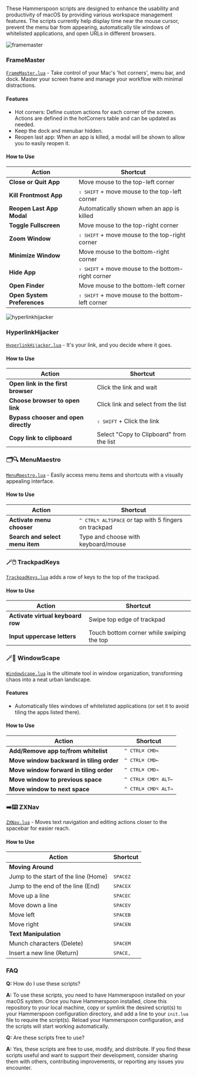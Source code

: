 These Hammerspoon scripts are designed to enhance the usability and productivity of macOS by providing various workspace management features. The scripts currently help display time near the mouse cursor, prevent the menu bar from appearing, automatically tile windows of whitelisted applications, and open URLs in different browsers.

![framemaster](https://github.com/user-attachments/assets/155fd5d5-3bb4-4ad3-9056-ef8c22bf7514)
### FrameMaster
[`FrameMaster.lua`](https://github.com/sryo/Spoons/blob/main/FrameMaster.lua) - Take control of your Mac's 'hot corners', menu bar, and dock. Master your screen frame and manage your workflow with minimal distractions.

#### Features
- Hot corners: Define custom actions for each corner of the screen. Actions are defined in the hotCorners table and can be updated as needed.
- Keep the dock and menubar hidden.
- Reopen last app: When an app is killed, a modal will be shown to allow you to easily reopen it.

#### How to Use

| Action                        | Shortcut                                              |
|-------------------------------|-------------------------------------------------------|
| **Close or Quit App**          | Move mouse to the top-left corner                     |
| **Kill Frontmost App**         | <kbd>⇧ SHIFT</kbd> + move mouse to the top-left corner |
| **Reopen Last App Modal**      | Automatically shown when an app is killed             |
| **Toggle Fullscreen**          | Move mouse to the top-right corner                    |
| **Zoom Window**                | <kbd>⇧ SHIFT</kbd> + move mouse to the top-right corner |
| **Minimize Window**            | Move mouse to the bottom-right corner                 |
| **Hide App**                   | <kbd>⇧ SHIFT</kbd> + move mouse to the bottom-right corner |
| **Open Finder**                | Move mouse to the bottom-left corner                  |
| **Open System Preferences**    | <kbd>⇧ SHIFT</kbd> + move mouse to the bottom-left corner |


![hyperlinkhijacker](https://github.com/user-attachments/assets/330318f0-2bfd-4502-bc80-5d1ab06adabe)
### HyperlinkHijacker
[`HyperlinkHijacker.lua`](https://github.com/sryo/Spoons/blob/main/HyperlinkHijacker.lua) - It's your link, and you decide where it goes. 

#### How to Use

| Action               | Shortcut                                  |
|----------------------|---------------------------------------------|
| **Open link in the first browser** | Click the link and wait  |
| **Choose browser to open link**    | Click link and select from the list |
| **Bypass chooser and open directly** | <kbd>⇧ SHIFT</kbd> + Click the link |
| **Copy link to clipboard**         | Select "Copy to Clipboard" from the list |

### 🗂️🔍 MenuMaestro
[`MenuMaestro.lua`](https://github.com/sryo/Spoons/blob/main/MenuMaestro.lua) - Easily access menu items and shortcuts with a visually appealing interface.

#### How to Use

| Action               | Shortcut                                  |
|----------------------|---------------------------------------------|
| **Activate menu chooser** | <kbd>^ CTRL</kbd><kbd>⌥ ALT</kbd><kbd>SPACE</kbd> or tap with 5 fingers on trackpad |
| **Search and select menu item**    | Type and choose with keyboard/mouse |

### 🪄🖱️ TrackpadKeys
[`TrackpadKeys.lua`](https://github.com/sryo/Spoons/blob/main/TrackpadKeys.lua) adds a row of keys to the top of the trackpad.

#### How to Use

| Action               | Shortcut                                  |
|----------------------|---------------------------------------------|
| **Activate virtual keyboard row** | Swipe top edge of trackpad  |
| **Input uppercase letters**       | Touch bottom corner while swiping the top |

### 🪄🌇 WindowScape
[`WindowScape.lua`](https://github.com/sryo/Spoons/blob/main/WindowScape.lua) is the ultimate tool in window organization, transforming chaos into a neat urban landscape.

#### Features
- Automatically tiles windows of whitelisted applications (or set it to avoid tiling the apps listed there).

#### How to Use

| Action               | Shortcut                                  |
|----------------------|---------------------------------------------|
| **Add/Remove app to/from whitelist** | <kbd>^ CTRL</kbd><kbd>⌘ CMD</kbd><kbd><</kbd> |
| **Move window backward in tiling order** | <kbd>^ CTRL</kbd><kbd>⌘ CMD</kbd><kbd>←</kbd> |
| **Move window forward in tiling order**  | <kbd>^ CTRL</kbd><kbd>⌘ CMD</kbd><kbd>→</kbd> |
| **Move window to previous space**       | <kbd>^ CTRL</kbd><kbd>⌘ CMD</kbd><kbd>⌥ ALT</kbd><kbd>←</kbd> |
| **Move window to next space**           | <kbd>^ CTRL</kbd><kbd>⌘ CMD</kbd><kbd>⌥ ALT</kbd><kbd>→</kbd> |

### ➡️⌨️ ZXNav
[`ZXNav.lua`](https://github.com/sryo/Spoons/blob/main/ZXNav.lua) - Moves text navigation and editing actions closer to the spacebar for easier reach.

#### How to Use

| Action               | Shortcut                                  |
|----------------------|---------------------------------------------|
| **Moving Around**                    |                              |
| Jump to the start of the line (Home) | <kbd>SPACE</kbd><kbd>Z</kbd> |
| Jump to the end of the line (End)    | <kbd>SPACE</kbd><kbd>X</kbd> |
| Move up a line                       | <kbd>SPACE</kbd><kbd>C</kbd> |
| Move down a line                     | <kbd>SPACE</kbd><kbd>V</kbd> |
| Move left                            | <kbd>SPACE</kbd><kbd>B</kbd> |
| Move right                           | <kbd>SPACE</kbd><kbd>N</kbd> |
| **Text Manipulation**                |                              |
| Munch characters (Delete)            | <kbd>SPACE</kbd><kbd>M</kbd> |
| Insert a new line (Return)           | <kbd>SPACE</kbd><kbd>,</kbd> |

### FAQ

**Q:** How do I use these scripts?

**A:** To use these scripts, you need to have Hammerspoon installed on your macOS system. Once you have Hammerspoon installed, clone this repository to your local machine, copy or symlink the desired script(s) to your Hammerspoon configuration directory, and add a line to your `init.lua` file to require the script(s). Reload your Hammerspoon configuration, and the scripts will start working automatically.

**Q:** Are these scripts free to use?

**A:** Yes, these scripts are free to use, modify, and distribute. If you find these scripts useful and want to support their development, consider sharing them with others, contributing improvements, or reporting any issues you encounter.
